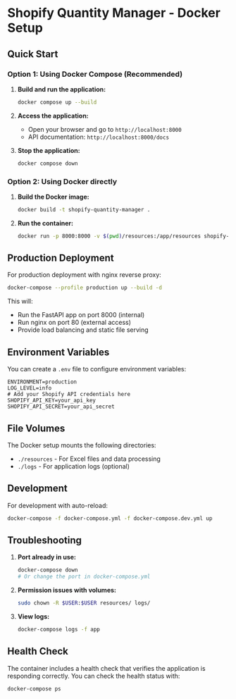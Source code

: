 # Shopify Quantity Manager - Docker Setup

## Quick Start

### Option 1: Using Docker Compose (Recommended)

1. **Build and run the application:**
   ```bash
   docker compose up --build
   ```

2. **Access the application:**
   - Open your browser and go to `http://localhost:8000`
   - API documentation: `http://localhost:8000/docs`

3. **Stop the application:**
   ```bash
   docker compose down
   ```

### Option 2: Using Docker directly

1. **Build the Docker image:**
   ```bash
   docker build -t shopify-quantity-manager .
   ```

2. **Run the container:**
   ```bash
   docker run -p 8000:8000 -v $(pwd)/resources:/app/resources shopify-quantity-manager
   ```

## Production Deployment

For production deployment with nginx reverse proxy:

```bash
docker-compose --profile production up --build -d
```

This will:
- Run the FastAPI app on port 8000 (internal)
- Run nginx on port 80 (external access)
- Provide load balancing and static file serving

## Environment Variables

You can create a `.env` file to configure environment variables:

```env
ENVIRONMENT=production
LOG_LEVEL=info
# Add your Shopify API credentials here
SHOPIFY_API_KEY=your_api_key
SHOPIFY_API_SECRET=your_api_secret
```

## File Volumes

The Docker setup mounts the following directories:
- `./resources` - For Excel files and data processing
- `./logs` - For application logs (optional)

## Development

For development with auto-reload:

```bash
docker-compose -f docker-compose.yml -f docker-compose.dev.yml up
```

## Troubleshooting

1. **Port already in use:**
   ```bash
   docker-compose down
   # Or change the port in docker-compose.yml
   ```

2. **Permission issues with volumes:**
   ```bash
   sudo chown -R $USER:$USER resources/ logs/
   ```

3. **View logs:**
   ```bash
   docker-compose logs -f app
   ```

## Health Check

The container includes a health check that verifies the application is responding correctly. You can check the health status with:

```bash
docker-compose ps
```
